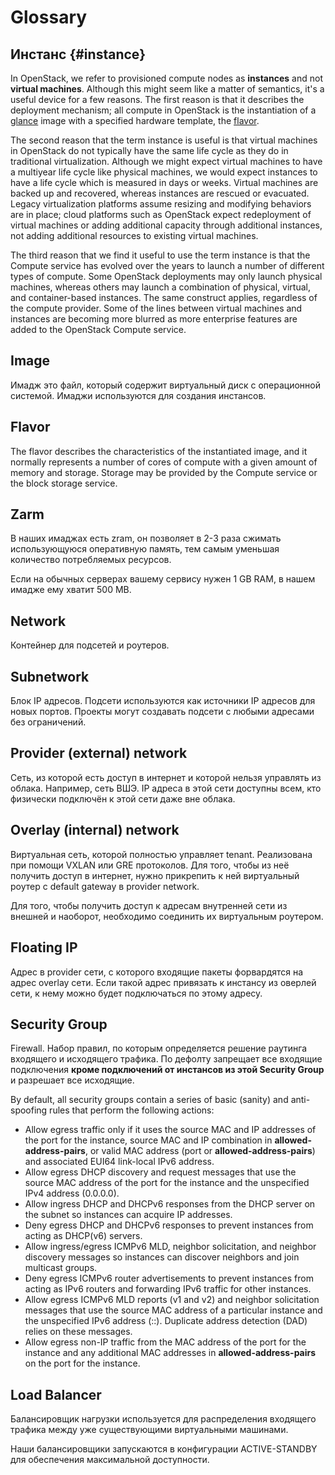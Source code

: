 # Glossary


## Инстанс {#instance}

In OpenStack, we refer to provisioned compute nodes as **instances** and not
**virtual machines**. Although this might seem like a matter of semantics, it's
a useful device for a few reasons. The first reason is that it describes the
deployment mechanism; all compute in OpenStack is the instantiation of a [glance](#glance)
image with a specified hardware template, the [flavor](#flavor).

The second reason that the term instance is useful is that virtual machines in
OpenStack do not typically have the same life cycle as they do in traditional
virtualization. Although we might expect virtual machines to have a multiyear
life cycle like physical machines, we would expect instances to have a life
cycle which is measured in days or weeks. Virtual machines are backed up and
recovered, whereas instances are rescued or evacuated. Legacy virtualization
platforms assume resizing and modifying behaviors are in place; cloud
platforms such as OpenStack expect redeployment of virtual machines or adding
additional capacity through additional instances, not adding additional
resources to existing virtual machines.

The third reason that we find it useful to use the term instance is that the
Compute service has evolved over the years to launch a number of different
types of compute. Some OpenStack deployments may only launch physical machines,
whereas others may launch a combination of physical, virtual, and
container-based instances. The same construct applies, regardless of the
compute provider. Some of the lines between virtual machines and instances are
becoming more blurred as more enterprise features are added to the OpenStack
Compute service.


## <a name="image"> Image </a>

Имадж это файл, который содержит виртуальный диск с операционной системой.
Имаджи используются для создания инстансов.


## <a name="flavor"> Flavor </a>

The flavor describes the characteristics of the instantiated image, and it
normally represents a number of cores of compute with a given amount of memory
and storage. Storage may be provided by the Compute service or the block
storage service.


## <a name="zarm"> Zarm </a>

В наших имаджах есть zram, он позволяет в 2-3 раза сжимать использующуюся
оперативную память, тем самым уменьшая количество потребляемых ресурсов.

Если на обычных серверах вашему сервису нужен 1 GB RAM, в нашем имадже ему
хватит 500 MB.


## <a name="network"> Network </a>

Контейнер для подсетей и роутеров.


## <a name="subnetwork"> Subnetwork </a>

Блок IP адресов. Подсети используются как источники IP адресов для новых
портов. Проекты могут создавать подсети с любыми адресами без ограничений.


## <a name="provider-network"> Provider (external) network </a>

Сеть, из которой есть доступ в интернет и которой нельзя управлять из облака.
Например, сеть ВШЭ. IP адреса в этой сети доступны всем, кто физически
подключён к этой сети даже вне облака.


## <a name="overlay-network"> Overlay (internal) network </a>

Виртуальная сеть, которой полностью управляет tenant. Реализована при помощи
VXLAN или GRE протоколов. Для того, чтобы из неё получить доступ в интернет,
нужно прикрепить к ней виртуальный роутер с default gateway в provider network.

Для того, чтобы получить доступ к адресам внутренней сети из внешней и наоборот,
необходимо соединить их виртуальным роутером.


## <a name="fip"> Floating IP </a>

Адрес в provider сети, с которого входящие пакеты форвардятся на адрес overlay
сети. Если такой адрес привязать к инстансу из оверлей сети, к нему можно будет
подключаться по этому адресу.


## <a name="security-group"> Security Group </a>

Firewall. Набор правил, по которым определяется решение раутинга входящего
и исходящего трафика. По дефолту запрещает все входящие подключения **кроме
подключений от инстансов из этой Security Group** и разрешает все исходящие.

By default, all security groups contain a series of basic (sanity) and
anti-spoofing rules that perform the following actions:

* Allow egress traffic only if it uses the source MAC and IP addresses of the
  port for the instance, source MAC and IP combination in
  **allowed-address-pairs**, or valid MAC address (port or
  **allowed-address-pairs**) and associated EUI64 link-local IPv6 address.
* Allow egress DHCP discovery and request messages that use the source MAC
  address of the port for the instance and the unspecified IPv4 address
  (0.0.0.0).
* Allow ingress DHCP and DHCPv6 responses from the DHCP server on the subnet so
  instances can acquire IP addresses.
* Deny egress DHCP and DHCPv6 responses to prevent instances from acting as
  DHCP(v6) servers.
* Allow ingress/egress ICMPv6 MLD, neighbor solicitation, and neighbor
  discovery messages so instances can discover neighbors and join multicast
  groups.
* Deny egress ICMPv6 router advertisements to prevent instances from acting as
  IPv6 routers and forwarding IPv6 traffic for other instances.
* Allow egress ICMPv6 MLD reports (v1 and v2) and neighbor solicitation
  messages that use the source MAC address of a particular instance and the
  unspecified IPv6 address (::). Duplicate address detection (DAD) relies on
  these messages.
* Allow egress non-IP traffic from the MAC address of the port for the instance
  and any additional MAC addresses in **allowed-address-pairs** on the port for
  the instance.


## <a name="load_balancer"> Load Balancer </a>

Балансировщик нагрузки используется для распределения входящего трафика между
уже существующими виртуальными машинами.

Наши балансировщики запускаются в конфигурации ACTIVE-STANDBY для обеспечения
максимальной доступности.

